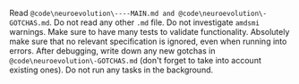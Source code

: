 Read `@code\neuroevolution\----MAIN.md and @code\neuroevolution\-GOTCHAS.md`. Do not read any other `.md` file. Do not investigate `amdsmi` warnings. Make sure to have many tests to validate functionality. Absolutely make sure that no relevant specification is ignored, even when running into errors. After debugging, write down any new gotchas in `@code\neuroevolution\-GOTCHAS.md` (don't forget to take into account existing ones). Do not run any tasks in the background.